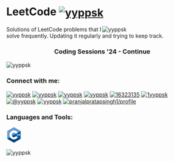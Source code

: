 # LeetCode <a href="https://www.leetcode.com/yyppsk" target="_blank"><img align="center" src="https://raw.githubusercontent.com/rahuldkjain/github-profile-readme-generator/master/src/images/icons/Social/leet-code.svg" alt="yyppsk" height="30" width="40" /></a>
<a href="https://www.leetcode.com/yyppsk" target="_blank"><img align="right" src="https://raw.githubusercontent.com/rahuldkjain/github-profile-readme-generator/master/src/images/icons/Social/leet-code.svg" alt="yyppsk" height="50%" width="50%" /></a>

Solutions of LeetCode problems that I solve frequently. Updating it regularly and trying to keep track.
<h3 align="center">Coding Sessions '24 - Continue</h3>

<p align="left"> <img src="https://komarev.com/ghpvc/?username=yyppsk&label=Profile%20views&color=0e75b6&style=flat" alt="yyppsk" /> </p>

<h3 align="left">Connect with me:</h3>
<p align="left">
  <a href="https://codepen.io/yyppsk" target="_blank"><img align="center" src="https://raw.githubusercontent.com/rahuldkjain/github-profile-readme-generator/master/src/images/icons/Social/codepen.svg" alt="yyppsk" height="30" width="40" /></a>
  <a href="https://dev.to/yyppsk" target="_blank"><img align="center" src="https://raw.githubusercontent.com/rahuldkjain/github-profile-readme-generator/master/src/images/icons/Social/devto.svg" alt="yyppsk" height="30" width="40" /></a>
  <a href="https://twitter.com/yyppsk" target="_blank"><img align="center" src="https://raw.githubusercontent.com/rahuldkjain/github-profile-readme-generator/master/src/images/icons/Social/twitter.svg" alt="yyppsk" height="30" width="40" /></a>
  <a href="https://linkedin.com/in/yyppsk" target="_blank"><img align="center" src="https://raw.githubusercontent.com/rahuldkjain/github-profile-readme-generator/master/src/images/icons/Social/linked-in-alt.svg" alt="yyppsk" height="30" width="40" /></a>
  <a href="https://stackoverflow.com/users/16323135" target="_blank"><img align="center" src="https://raw.githubusercontent.com/rahuldkjain/github-profile-readme-generator/master/src/images/icons/Social/stack-overflow.svg" alt="16323135" height="30" width="40" /></a>
  <a href="https://instagram.com/1yyppsk" target="_blank"><img align="center" src="https://raw.githubusercontent.com/rahuldkjain/github-profile-readme-generator/master/src/images/icons/Social/instagram.svg" alt="1yyppsk" height="30" width="40" /></a>
  <a href="https://hashnode.com/@yyppsk" target="_blank"><img align="center" src="https://raw.githubusercontent.com/rahuldkjain/github-profile-readme-generator/master/src/images/icons/Social/hashnode.svg" alt="@yyppsk" height="30" width="40" /></a>
  <a href="https://www.hackerrank.com/yyppsk" target="_blank"><img align="center" src="https://raw.githubusercontent.com/rahuldkjain/github-profile-readme-generator/master/src/images/icons/Social/hackerrank.svg" alt="yyppsk" height="30" width="40" /></a>
  <a href="https://auth.geeksforgeeks.org/user/pranjalpratapsingh1/profile" target="_blank"><img align="center" src="https://raw.githubusercontent.com/rahuldkjain/github-profile-readme-generator/master/src/images/icons/Social/geeks-for-geeks.svg" alt="pranjalpratapsingh1/profile" height="30" width="40" /></a>
</p>

<h3 align="left">Languages and Tools:</h3>
<p align="left">
  <a href="https://www.w3schools.com/cpp/" target="_blank" rel="noreferrer">
    <img src="https://raw.githubusercontent.com/devicons/devicon/master/icons/cplusplus/cplusplus-original.svg" alt="cplusplus" width="40" height="40"/>
  </a>
  <a href="https://cloud.google.com" target="_blank" rel="noreferrer">
  </a>
</p>

<p><img align="center" src="https://github-readme-stats.vercel.app/api/top-langs?username=yyppsk&show_icons=true&locale=en&layout=compact" alt="yyppsk" /></p>
